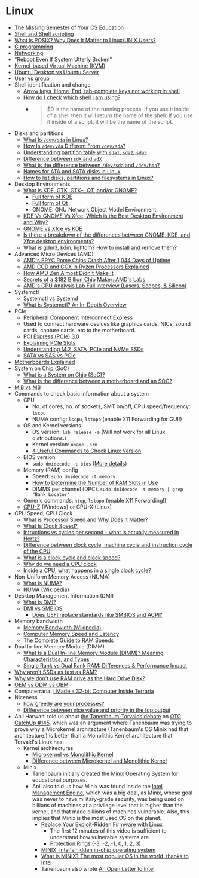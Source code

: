 # Linux

-   [The Missing Semester of Your CS Education](https://dev.harshkapadia.me/resources#the-missing-semester-of-cs-education)
-   [Shell and Shell scripting](https://dev.harshkapadia.me/resources#shell-scripting)
-   [What is POSIX? Why Does it Matter to Linux/UNIX Users?](https://itsfoss.com/posix)
-   [C programming](https://dev.harshkapadia.me/resources#c)
-   [Networking](https://networking.harshkapadia.me/linux)
-   ["Reboot Even If System Utterly Broken"](http://www.alexander-miles.com/?p=200)
-   [Kernel-based Virtual Machine (KVM)](kvm.md)
-   [Ubuntu Desktop vs Ubuntu Server](https://www.makeuseof.com/tag/difference-ubuntu-desktop-ubuntu-server)
-   [User vs group](https://askubuntu.com/questions/740725/what-is-difference-between-group-and-user)
-   Shell identification and change
    -   [Arrow keys, Home, End, tab-complete keys not working in shell](https://askubuntu.com/questions/325807/arrow-keys-home-end-tab-complete-keys-not-working-in-shell)
    -   [How do I check which shell I am using?](https://askubuntu.com/questions/590899/how-do-i-check-which-shell-i-am-using)
        -   > $0 is the name of the running process. If you use it inside of a shell then it will return the name of the shell. If you use it inside of a script, it will be the name of the script.
-   Disks and partitions
    -   [What Is `/dev/sda` in Linux?](https://www.baeldung.com/linux/dev-sda)
    -   [How Is `/dev/vda` Different From `/dev/sda`?](https://www.baeldung.com/linux/vda-vs-sda)
    -   [Understanding partition table with `sda1`, `sda2`, `sda5`](https://unix.stackexchange.com/questions/83781/understanding-partition-table-with-sda1-sda2-sda5)
    -   [Difference between `sdX` and `vdX`](https://unix.stackexchange.com/questions/145332/difference-between-sdx-and-vdx)
    -   [What is the difference between `/dev/sda` and `/dev/hda`?](https://unix.stackexchange.com/questions/175848/what-is-the-difference-between-dev-sda-and-dev-hda)
    -   [Names for ATA and SATA disks in Linux](https://unix.stackexchange.com/questions/2447/names-for-ata-and-sata-disks-in-linux)
    -   [How to list disks, partitions and filesystems in Linux?](https://unix.stackexchange.com/questions/157154/how-to-list-disks-partitions-and-filesystems-in-linux)
-   Desktop Environments
    -   [What is KDE, GTK, GTK+, QT, and/or GNOME?](https://askubuntu.com/questions/249150/what-is-kde-gtk-gtk-qt-and-or-gnome)
        -   [Full form of KDE](https://fullforms.com/KDE)
        -   [Full form of Qt](https://stackoverflow.com/questions/22361655/what-does-qt-stand-for)
        -   GNOME: GNU Network Object Model Environment
    -   [KDE Vs GNOME Vs Xfce; Which is the Best Desktop Environment and Why?](https://cloudzy.com/blog/kde-vs-gnome-vs-xfce)
    -   [GNOME vs Xfce vs KDE](https://www.vpsserver.com/gnome-vs-xfce-vs-kde)
    -   [Is there a breakdown of the differences between GNOME, KDE, and Xfce desktop environments?](https://superuser.com/questions/88249/is-there-a-breakdown-of-the-differences-between-gnome-kde-and-xfce-desktop-env)
    -   [What is gdm3, kdm, lightdm? How to install and remove them?](https://askubuntu.com/questions/829108/what-is-gdm3-kdm-lightdm-how-to-install-and-remove-them)
-   Advanced Micro Devices (AMD)
    -   [AMD's EPYC Rome Chips Crash After 1,044 Days of Uptime](https://www.tomshardware.com/news/amds-epyc-rome-chips-could-hang-after-1044-days-of-uptime)
    -   [AMD CCD and CCX in Ryzen Processors Explained](https://www.hardwaretimes.com/amd-ccd-and-ccx-in-ryzen-processors-explained)
    -   [How AMD Zen Almost Didn't Make It](https://www.youtube.com/watch?v=RTA3Ls-WAcw)
    -   [Secrets of a $182 Billion Chip Maker: AMD's Labs](https://www.youtube.com/watch?v=7H4eg2jOvVw)
    -   [AMD's CPU Analysis Lab Full Interview (Lasers, Scopes, & Silicon)](https://www.youtube.com/watch?v=hVSSOs9Z-uY)
-   Systemctl
    -   [Systemctl vs Systemd](https://www.reddit.com/r/redhat/comments/qefrhm/systemctl_vs_systemd_vs_service)
    -   [What is Systemctl? An In-Depth Overview](https://www.liquidweb.com/kb/what-is-systemctl-an-in-depth-overview)
-   PCIe
    -   Peripheral Component Interconnect Express
    -   Used to connect hardware devices like graphics cards, NICs, sound cards, capture cards, etc to the motherboard.
    -   [PCI Express (PCIe) 3.0](https://www.youtube.com/watch?v=LSSHuMHbCWo)
    -   [Explaining PCIe Slots](https://www.youtube.com/watch?v=PrXwe21biJo)
    -   [Understanding M.2, SATA, PCIe and NVMe SSDs](https://www.crucial.com/articles/about-ssd/m2-with-pcie-or-sata)
    -   [SATA vs SAS vs PCIe](https://www.youtube.com/watch?v=JJi-NGZeyxA)
-   [Motherboards Explained](https://www.youtube.com/watch?v=BBAvz6jZEik)
-   System on Chip (SoC)
    -   [What is a System on Chip (SoC)?](https://anysilicon.com/what-is-a-system-on-chip-soc)
    -   [What is the difference between a motherboard and an SOC?](https://www.quora.com/What-is-the-difference-between-a-motherboard-and-an-SOC)
-   [MiB vs MB](https://digilent.com/blog/mib-vs-mb-whats-the-difference)
-   Commands to check basic information about a system
    -   CPU
        -   No. of cores, no. of sockets, SMT on/off, CPU speed/frequency: `lscpu`
        -   NUMA config: `lscpu`, `lstopo` (enable X11 Forwarding for GUI!)
    -   OS and Kernel versions
        -   OS version: `lsb_release -a` (Will not work for all Linux distributions.)
        -   Kernel version: `uname -srm`
        -   [4 Useful Commands to Check Linux Version](https://www.howtouselinux.com/post/check-linux-version)
    -   BIOS version
        -   `sudo dmidecode -t bios` ([More details](https://www.baeldung.com/linux/get-bios-data))
    -   Memory (RAM) config
        -   Speed: `sudo dmidecode -t memory`
        -   [How to Determine the Number of RAM Slots in Use](https://www.baeldung.com/linux/ram-slots-in-use)
        -   DIMMS per channel (DPC): `sudo dmidecode -t memory | grep "Bank Locator"`
    -   Generic commands: `htop`, `lstopo` (enable X11 Forwarding!)
    -   [CPU-Z](https://www.cpuid.com/softwares/cpu-z.html) (Windows) or CPU-X (Linux)
-   CPU Speed, CPU Clock
    -   [What is Processor Speed and Why Does It Matter?](https://www.hp.com/us-en/shop/tech-takes/what-is-processor-speed)
    -   [What Is Clock Speed?](https://www.intel.com/content/www/us/en/gaming/resources/cpu-clock-speed.html)
    -   [Intructions vs cycles per second - what is actually measured in Hertz?](https://stackoverflow.com/questions/62577798/intructions-vs-cycles-per-second-what-is-actually-measured-in-hertz)
    -   [Difference between clock cycle, machine cycle and instruction cycle of the CPU](https://electronics.stackexchange.com/questions/529562/difference-between-clock-cycle-machine-cycle-and-instruction-cycle-of-the-cpu)
    -   [What is a clock cycle and clock speed?](https://stackoverflow.com/questions/43651954/what-is-a-clock-cycle-and-clock-speed)
    -   [Why do we need a CPU clock](https://superuser.com/questions/1021499/why-do-we-need-a-cpu-clock)
    -   [Inside a CPU, what happens in a single clock cycle?](https://electronics.stackexchange.com/questions/373417/inside-a-cpu-what-happens-in-a-single-clock-cycle)
-   Non-Uniform Memory Access (NUMA)
    -   [What is NUMA?](https://www.techtarget.com/whatis/definition/NUMA-non-uniform-memory-access)
    -   [NUMA (Wikipedia)](https://en.wikipedia.org/wiki/Non-uniform_memory_access)
-   Desktop Management Information (DMI)
    -   [What is DMI?](https://www.linuxquestions.org/questions/linux-newbie-8/what-is-dmi-445952)
    -   [DMI vs SMBIOS](https://en.wikipedia.org/wiki/Desktop_Management_Interface#DMI_and_SMBIOS)
        -   [Does UEFI replace standards like SMBIOS and ACPI?](https://stackoverflow.com/questions/66603762/does-uefi-replace-standards-like-smbios-and-acpi)
-   Memory bandwidth
    -   [Memory Bandwidth (Wikipedia)](https://en.wikipedia.org/wiki/Memory_bandwidth)
    -   [Computer Memory Speed and Latency](https://www.lifewire.com/pc-memory-speed-and-latency-832450)
    -   [The Complete Guide to RAM Speeds](https://whatintech.com/ddr4-2400-vs-2666-vs-3000-vs-3200-vs-3600-vs-4000-mhz)
-   Dual In-line Memory Module (DIMM)
    -   [What Is a Dual In-line Memory Module (DIMM)? Meaning, Characteristics, and Types](https://www.spiceworks.com/tech/tech-general/articles/what-is-dimm)
    -   [Single Rank vs Dual Rank RAM: Differences & Performance Impact](https://www.cgdirector.com/single-rank-vs-dual-rank-ram)
-   [Why aren't SSDs as fast as RAM?](https://www.reddit.com/r/pcmasterrace/comments/g6xgq9/comment/fodrvce)
-   [Why we don't use RAM drive as the Hard Drive Disk?](https://superuser.com/questions/1357655/why-we-dont-use-ram-drive-as-the-hard-drive-disk)
-   [OEM vs ODM vs OBM](https://www.scadatw.com/odm)
-   Computerraria: [I Made a 32-bit Computer Inside Terraria](https://www.youtube.com/watch?v=zXPiqk0-zDY)
-   Niceness
    -   [how greedy are your processes?](https://www.youtube.com/watch?v=GsF8R6DBxSg)
    -   [Difference between nice value and priority in the top output](https://superuser.com/questions/203657/difference-between-nice-value-and-priority-in-the-top-output/877353#877353)
-   Anil Harwani told us about [the Tanenbaum-Torvalds debate](https://en.wikipedia.org/wiki/Tanenbaum%E2%80%93Torvalds_debate) on [OTC CatchUp #145](https://catchup.ourtech.community/summary/145), which was an argument where Tanenbaum was trying to prove why a Microkernel architecture (Tanenbaum's OS Minix had that architecture.) is better than a Monolithic Kernel architecture that Torvald's Linux has.
    -   Kernel architectures
        -   [Microkernel vs Monolithic Kernel](https://stackoverflow.com/questions/4537850/what-is-difference-between-monolithic-and-micro-kernel)
        -   [Difference between Microkernel and Monolithic Kernel](https://www.geeksforgeeks.org/difference-between-microkernel-and-monolithic-kernel)
    -   Minix
        -   Tanenbaum initially created the [Minix](https://en.wikipedia.org/wiki/Minix) Operating System for educational purposes.
        -   Anil also told us how Minix was found inside the [Intel Management Engine](https://en.wikipedia.org/wiki/Intel_Management_Engine), which was a big deal, as Minix, whose goal was never to have military-grade security, was being used on billions of machines at a privilege level that is higher than the kernel, and that made billions of machines vulnerable. Also, this implies that Minix is the most used OS on the planet.
            -   [Replace Your Exploit-Ridden Firmware with Linux](https://www.youtube.com/watch?v=iffTJ1vPCSo)
                -   The first 12 minutes of this video is sufficient to understand how vulnerable systems are.
                -   [Protection Rings (-3, -2, -1, 0, 1, 2, 3)](https://security.stackexchange.com/questions/129098/what-is-protection-ring-1)
            -   [MINIX: Intel's hidden in-chip operating system](https://www.zdnet.com/article/minix-intels-hidden-in-chip-operating-system)
            -   [What is MINIX? The most popular OS in the world, thanks to Intel](https://www.networkworld.com/article/3236064/minix-the-most-popular-os-in-the-world-thanks-to-intel.html)
            -   Tanenbaum also wrote [An Open Letter to Intel](https://www.cs.vu.nl/~ast/intel).
